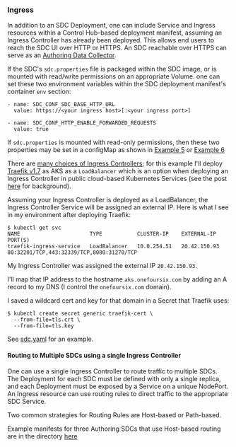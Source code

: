 ### Ingress

In addition to an SDC Deployment, one can include Service and Ingress resources within a Control Hub-based deployment manifest, assuming an Ingress Controller has already been deployed. This allows end users to reach the SDC UI over HTTP or HTTPS.  An SDC reachable over HTTPS can serve as an [Authoring Data Collector](https://streamsets.com/documentation/controlhub/latest/help/controlhub/UserGuide/DataCollectors/PDesigner_AuthoringSDC.html?hl=authoring%2Cdata%2Ccollectors).

If the SDC's <code>sdc.properties</code> file is packaged within the SDC image, or is mounted with read/write permissions on an appropriate Volume. one can set these two environment variables within the SDC deployment manifest's container <code>env</code> section:

    - name: SDC_CONF_SDC_BASE_HTTP_URL
      value: https://<your ingress host>[:<your ingress port>]
    
    - name: SDC_CONF_HTTP_ENABLE_FORWARDED_REQUESTS
      value: true

If <code>sdc.properties</code> is mounted with read-only permissions, then these two properties may be set in a configMap as shown in [Example 5](https://github.com/onefoursix/sdc-k8s-deployment-with-custom-config/tree/master/examples/example-5) or [Example 6](https://github.com/onefoursix/sdc-k8s-deployment-with-custom-config/tree/master/examples/example-6)

There are [many choices of Ingress Controllers](https://kubernetes.io/docs/concepts/services-networking/ingress-controllers/#additional-controllers); for this example I'll deploy [Traefik v1.7](https://github.com/helm/charts/tree/master/stable/traefik) as AKS as a <code>LoadBalancer</code> which is an option when deploying an Ingress Controller in public cloud-based Kubernetes Services (see the post [here](https://medium.com/google-cloud/kubernetes-nodeport-vs-loadbalancer-vs-ingress-when-should-i-use-what-922f010849e0) for background).

Assuming your Ingress Controller is deployed as a LoadBalancer, the Ingress Controller Service will be assigned an external IP.  Here is what I see in my environment after deploying Traefik:

    $ kubectl get svc
    NAME                      TYPE           CLUSTER-IP    EXTERNAL-IP    PORT(S) 
    traefik-ingress-service   LoadBalancer   10.0.254.51   20.42.150.93   80:32201/TCP,443:32339/TCP,8080:31270/TCP

My Ingress Controller was assigned the external IP <code>20.42.150.93</code>.

I'll map that IP address to the hostname <code>aks.onefoursix.com</code> by adding an A record to my DNS (I control the <code>onefoursix.com</code> domain).

I saved a wildcard cert and key for that domain in a Secret that Traefik uses:

    $ kubectl create secret generic traefik-cert \
      --from-file=tls.crt \
      --from-file=tls.key


See [sdc.yaml](https://github.com/onefoursix/sdc-k8s-deployment-with-custom-config/blob/master/examples/example-9/sdc.yaml) for an example.

#### Routing to Multiple SDCs using a single Ingress Controller

One can use a single Ingress Controller to route traffic to multiple SDCs.  The Deployment for each SDC must be defined with only a single replica, and each Deployment must be exposed by a Service on a unique NodePort.  An Ingress resource can use routing rules to direct traffic to the appropriate SDC Service.

Two common strategies for Routing Rules are Host-based or Path-based.

Example manifests for three Authoring SDCs that use Host-based routing are in the directory [here](https://github.com/onefoursix/sdc-k8s-deployment-with-custom-config/tree/master/examples/example-9/host-based-routing)





